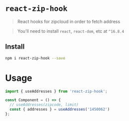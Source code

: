 # `react-zip-hook`

> React hooks for zipcloud in order to fetch address

> You'll need to install `react`, `react-dom`, etc at `^16.8.4`

## Install

```sh
npm i react-zip-hook --save
```

# Usage

```js
import { useAddresses } from 'react-zip-hook';

const Component = () => {
  // useAddresses(zipcode, limit)
  const { addresses } = useAddresses('1450062')
};
```
